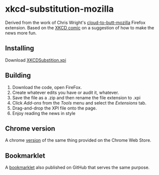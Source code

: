 # xkcd-substitution-mozilla

Derived from the work of Chris Wright's [cloud-to-butt-mozilla](https://github.com/DaveRandom/cloud-to-butt-mozilla) Firefox extension. Based on the [XKCD comic](http://xkcd.com/1288) on a suggestion of how to make the news more fun.


## Installing

Download [XKCDSubstition.xpi](https://github.com/lizardlab/xkcd-substitutions-mozilla/blob/master/XKCDSubstition.xpi?raw=true)


## Building

1. Download the code, open FireFox.
2. Create whatever edits you have or audit it, whatever.
3. Save the file as a .zip and then rename the file extension to .xpi
4. Click *Add-ons* from the *Tools* menu and select the *Extensions* tab.
5. Drag-and-drop the XPI file onto the page.
6. Enjoy reading the news in style

## Chrome version

A chrome [version](https://chrome.google.com/webstore/detail/xkcd-substitutions/jkgogmboalmaijfgfhfepckdgjeopfhk) of the same thing provided on the Chrome Web Store.

## Bookmarklet

A [bookmarklet](https://github.com/michalkow/xkcd-substitutions) also published on GitHub that serves the same purpose.

